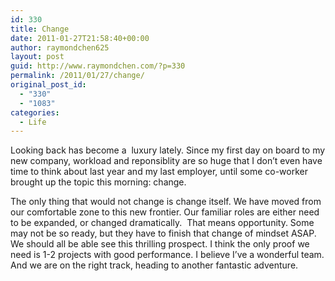 ```yaml
---
id: 330
title: Change
date: 2011-01-27T21:58:40+00:00
author: raymondchen625
layout: post
guid: http://www.raymondchen.com/?p=330
permalink: /2011/01/27/change/
original_post_id:
  - "330"
  - "1083"
categories:
  - Life
---
```

Looking back has become a  luxury lately. Since my first day on board to my new company, workload and reponsiblity are so huge that I don&#8217;t even have time to think about last year and my last employer, until some co-worker brought up the topic this morning: change.

The only thing that would not change is change itself. We have moved from our comfortable zone to this new frontier. Our familiar roles are either need to be expanded, or changed dramatically.  That means opportunity. Some may not be so ready, but they have to finish that change of mindset ASAP. We should all be able see this thrilling prospect. I think the only proof we need is 1-2 projects with good performance. I believe I&#8217;ve a wonderful team. And we are on the right track, heading to another fantastic adventure.